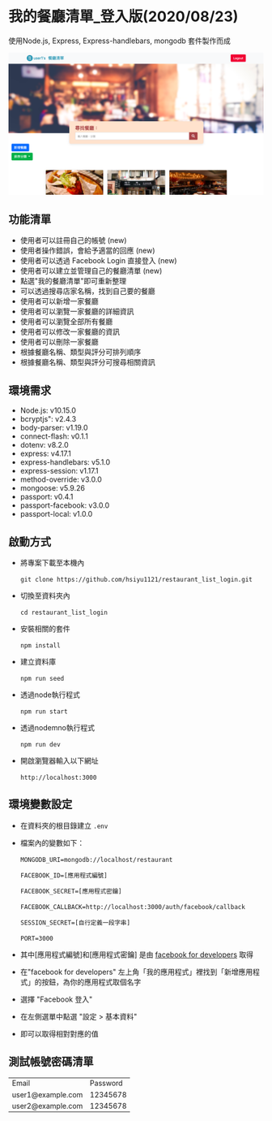 # 我的餐廳清單_登入版(2020/08/23)

使用Node.js, Express, Express-handlebars, mongodb 套件製作而成

![Alt text](https://github.com/hsiyu1121/restaurant_list_login/blob/master/restaurant_list_login.png)

## 功能清單
* 使用者可以註冊自己的帳號 (new)
* 使用者操作錯誤，會給予適當的回應 (new)
* 使用者可以透過 Facebook Login 直接登入 (new)
* 使用者可以建立並管理自己的餐廳清單 (new)
* 點選"我的餐廳清單"即可重新整理
* 可以透過搜尋店家名稱，找到自己要的餐廳
* 使用者可以新增一家餐廳
* 使用者可以瀏覽一家餐廳的詳細資訊
* 使用者可以瀏覽全部所有餐廳
* 使用者可以修改一家餐廳的資訊
* 使用者可以刪除一家餐廳
* 根據餐廳名稱、類型與評分可排列順序
* 根據餐廳名稱、類型與評分可搜尋相關資訊

## 環境需求
* Node.js: v10.15.0
* bcryptjs": v2.4.3
* body-parser: v1.19.0
* connect-flash: v0.1.1
* dotenv: v8.2.0
* express: v4.17.1
* express-handlebars: v5.1.0
* express-session: v1.17.1
* method-override: v3.0.0
* mongoose: v5.9.26
* passport: v0.4.1
* passport-facebook: v3.0.0
* passport-local: v1.0.0

## 啟動方式
* 將專案下載至本機內

  ``git clone https://github.com/hsiyu1121/restaurant_list_login.git``
* 切換至資料夾內

  ``cd restaurant_list_login``
* 安裝相關的套件

  ``npm install``
* 建立資料庫

  ``npm run seed``
* 透過node執行程式

  ``npm run start``
* 透過nodemno執行程式

  ``npm run dev``
* 開啟瀏覽器輸入以下網址

  ``http://localhost:3000``

## 環境變數設定
* 在資料夾的根目錄建立 ``.env``
* 檔案內的變數如下：
  
  ``MONGODB_URI=mongodb://localhost/restaurant``
  
  ``FACEBOOK_ID=[應用程式編號]``
  
  ``FACEBOOK_SECRET=[應用程式密鑰]``
  
  ``FACEBOOK_CALLBACK=http://localhost:3000/auth/facebook/callback``
  
  ``SESSION_SECRET=[自行定義一段字串]``
  
  ``PORT=3000``

* 其中[應用程式編號]和[應用程式密鑰] 是由 [facebook for developers](https://developers.facebook.com/) 取得
* 在"facebook for developers" 左上角「我的應用程式」裡找到「新增應用程式」的按鈕，為你的應用程式取個名字
* 選擇 "Facebook 登入"
* 在左側選單中點選 "設定 > 基本資料"
* 即可以取得相對對應的值

## 測試帳號密碼清單
<table>
  <tr>
    <td>Email</td>
    <td>Password</td>
  </tr>
  <tr>
    <td>user1@example.com</td>
    <td>12345678</td>
  </tr>
    <tr>
    <td>user2@example.com</td>
    <td>12345678</td>
  </tr>
</table>
